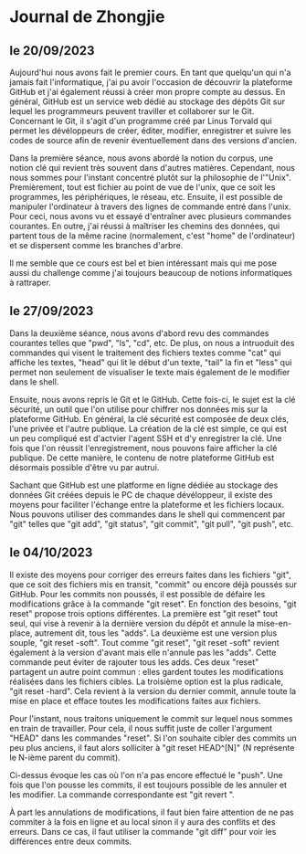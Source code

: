 # Journal de Zhongjie
## le 20/09/2023

Aujourd'hui nous avons fait le premier cours. En tant que quelqu'un qui n'a jamais fait l'informatique, j'ai pu avoir l'occasion de découvrir la plateforme GitHub et j'ai également réussi à créer mon propre compte au dessus. En général, GitHub est un service web dédié au stockage des dépôts Git sur lequel les programmeurs peuvent traviller et collaborer sur le Git. Concernant le Git, il s'agit d'un programme créé par Linus Torvald qui permet les dévéloppeurs de créer, éditer, modifier, enregistrer et suivre les codes de source afin de revenir éventuellement dans des versions d'ancien.

Dans la première séance, nous avons abordé la notion du corpus, une notion clé qui revient très souvent dans d'autres matières. Cependant, nous nous sommes pour l'instant concentré plutôt sur la philosophie de l'"Unix". Premièrement, tout est fichier au point de vue de l'unix, que ce soit les programmes, les périphériques, le réseau, etc. Ensuite, il est possible de manipuler l'ordinateur à travers des lignes de commande entré dans l'unix. Pour ceci, nous avons vu et essayé d'entraîner avec plusieurs commandes courantes. En outre, j'ai réussi à maîtriser les chemins des données, qui partent tous de la même racine (normalement, c'est "home" de l'ordinateur) et se dispersent comme les branches d'arbre. 

Il me semble que ce cours est bel et bien intéressant mais qui me pose aussi du challenge comme j'ai toujours beaucoup de notions informatiques à rattraper.

## le 27/09/2023

Dans la deuxième séance, nous avons d'abord revu des commandes courantes telles que "pwd", "ls", "cd", etc. De plus, on nous a intruoduit des commandes qui visent le traitement des fichiers textes comme "cat" qui affiche les textes, "head" qui lit le début d'un texte, "tail" la fin et "less" qui permet non seulement de visualiser le texte mais également de le modifier dans le shell.

Ensuite, nous avons repris le Git et le GitHub. Cette fois-ci, le sujet est la clé sécurité, un outil que l'on utilise pour chiffrer nos données mis sur la plateforme GitHub. En général, la clé sécurité est composée de deux clés, l'une privée et l'autre publique. La création de la clé est simple, ce qui est un peu compliqué est d'actvier l'agent SSH et d'y enregistrer la clé. Une fois que l'on réussit l'enregistrement, nous pouvons faire afficher la clé publique. De cette manière, le contenu de notre plateforme GitHub est désormais possible d'être vu par autrui.

Sachant que GitHub est une platforme en ligne dédiée au stockage des données Git créées depuis le PC de chaque dévéloppeur, il existe des moyens pour faciliter l'échange entre la plateforme et les fichiers locaux. Nous pouvons utiliser des commandes dans le shell qui commencent par "git" telles que "git add", "git status", "git commit", "git pull", "git push", etc.


## le 04/10/2023

Il existe des moyens pour corriger des erreurs faites dans les fichiers "git", que ce soit des fichiers mis en transit, "commit" ou encore déjà poussés sur GitHub. Pour les commits non poussés, il est possible de défaire les modifications grâce à la commande "git reset". En fonction des besoins, "git reset" propose trois options différentes. La première est "git reset" tout seul, qui vise à revenir à la dernière version du dépôt et annule la mise-en-place, autrement dit, tous les "adds". La deuxième est une version plus souple, "git reset -soft". Tout comme "git reset", "git reset -soft" revient également à la version d'avant mais elle n'annule pas les "adds". Cette commande peut éviter de rajouter tous les adds. Ces deux "reset" partagent un autre point commun : elles gardent toutes les modifications réalisées dans les fichiers cibles. La troisième option est la plus radicale, "git reset -hard". Cela revient à la version du dernier commit, annule toute la mise en place et efface toutes les modifications faites aux fichiers. 

Pour l'instant, nous traitons uniquement le commit sur lequel nous sommes en train de travailler. Pour cela, il nous suffit juste de coller l'argument "HEAD" dans les commandes "reset". Si l'on souhaite cibler des commits un peu plus anciens, il faut alors solliciter à "git reset HEAD^[N]" (N représente le N-ième parent du commit).

Ci-dessus évoque les cas où l'on n'a pas encore effectué le "push". Une fois que l'on pousse les commits, il est toujours possible de les annuler et les modifier. La commande correspondante est "git revert <commit>".

À part les annulations de modifications, il faut bien faire attention de ne pas commiter à la fois en ligne et au local sinon il y aura des conflits et des erreurs. Dans ce cas, il faut utiliser la commande "git diff" pour voir les différences entre deux commits.


